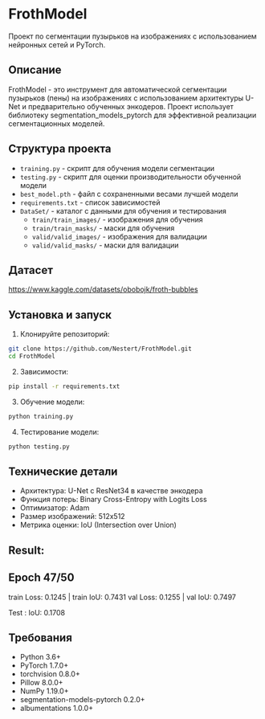 # FrothModel

Проект по сегментации пузырьков на изображениях с использованием нейронных сетей и PyTorch.

## Описание

FrothModel - это инструмент для автоматической сегментации пузырьков (пены) на изображениях с использованием архитектуры U-Net и предварительно обученных энкодеров. Проект использует библиотеку segmentation_models_pytorch для эффективной реализации сегментационных моделей.

## Структура проекта

- `training.py` - скрипт для обучения модели сегментации
- `testing.py` - скрипт для оценки производительности обученной модели
- `best_model.pth` - файл с сохраненными весами лучшей модели
- `requirements.txt` - список зависимостей
- `DataSet/` - каталог с данными для обучения и тестирования
  - `train/train_images/` - изображения для обучения
  - `train/train_masks/` - маски для обучения
  - `valid/valid_images/` - изображения для валидации
  - `valid/valid_masks/` - маски для валидации


## Датасет
https://www.kaggle.com/datasets/obobojk/froth-bubbles

## Установка и запуск

1. Клонируйте репозиторий:
```bash
git clone https://github.com/Nestert/FrothModel.git
cd FrothModel
```

2. Зависимости:
```bash
pip install -r requirements.txt
```

3. Обучение модели:
```bash
python training.py
```

4. Тестирование модели:
```bash
python testing.py
```

## Технические детали

- Архитектура: U-Net с ResNet34 в качестве энкодера
- Функция потерь: Binary Cross-Entropy with Logits Loss
- Оптимизатор: Adam
- Размер изображений: 512x512
- Метрика оценки: IoU (Intersection over Union)

## Result:
Epoch 47/50
----------
train Loss: 0.1245 | train IoU: 0.7431
val Loss: 0.1255 | val IoU: 0.7497

Test : IoU: 0.1708

## Требования

- Python 3.6+
- PyTorch 1.7.0+
- torchvision 0.8.0+
- Pillow 8.0.0+
- NumPy 1.19.0+
- segmentation-models-pytorch 0.2.0+
- albumentations 1.0.0+ 